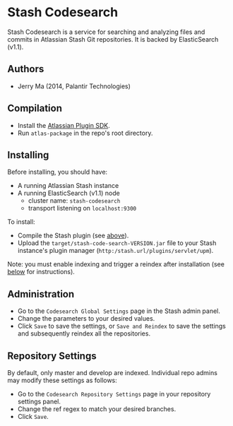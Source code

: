 # Stash Codesearch

Stash Codesearch is a service for searching and analyzing files and commits in Atlassian Stash Git repositories. It is backed by ElasticSearch (v1.1).


## Authors

- Jerry Ma (2014, Palantir Technologies)


## Compilation

- Install the [Atlassian Plugin SDK](https://developer.atlassian.com/display/DOCS/Set+up+the+Atlassian+Plugin+SDK+and+Build+a+Project).
- Run `atlas-package` in the repo's root directory.


## Installing

Before installing, you should have:

- A running Atlassian Stash instance
- A running ElasticSearch (v1.1) node
  - cluster name: `stash-codesearch`
  - transport listening on `localhost:9300`

To install:

- Compile the Stash plugin (see [above](#compile-guide)).
- Upload the `target/stash-code-search-VERSION.jar` file to your Stash instance's plugin manager (`http:/stash.url/plugins/servlet/upm`).

Note: you must enable indexing and trigger a reindex after installation (see [below](#administration) for instructions).


## Administration

- Go to the `Codesearch Global Settings` page in the Stash admin panel.
- Change the parameters to your desired values.
- Click `Save` to save the settings, or `Save and Reindex` to save the settings and subsequently reindex all the repositories.


## Repository Settings

By default, only master and develop are indexed. Individual repo admins may modify these settings as follows:

- Go to the `Codesearch Repository Settings` page in your repository settings panel.
- Change the ref regex to match your desired branches.
- Click `Save`.
